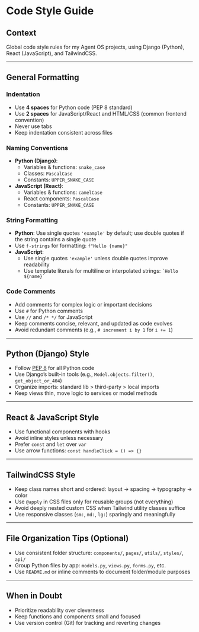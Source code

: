# Code Style Guide

## Context

Global code style rules for my Agent OS projects, using Django (Python), React (JavaScript), and TailwindCSS.

---

## General Formatting

### Indentation
- Use **4 spaces** for Python code (PEP 8 standard)
- Use **2 spaces** for JavaScript/React and HTML/CSS (common frontend convention)
- Never use tabs
- Keep indentation consistent across files

### Naming Conventions
- **Python (Django)**:
  - Variables & functions: `snake_case`
  - Classes: `PascalCase`
  - Constants: `UPPER_SNAKE_CASE`
- **JavaScript (React)**:
  - Variables & functions: `camelCase`
  - React components: `PascalCase`
  - Constants: `UPPER_SNAKE_CASE`

### String Formatting
- **Python**: Use single quotes `'example'` by default; use double quotes if the string contains a single quote
- Use `f-strings` for formatting: `f"Hello {name}"`
- **JavaScript**:
  - Use single quotes `'example'` unless double quotes improve readability
  - Use template literals for multiline or interpolated strings: `` `Hello ${name}` ``

### Code Comments
- Add comments for complex logic or important decisions
- Use `#` for Python comments
- Use `//` and `/* */` for JavaScript
- Keep comments concise, relevant, and updated as code evolves
- Avoid redundant comments (e.g., `# increment i by 1` for `i += 1`)

---

## Python (Django) Style

- Follow [PEP 8](https://peps.python.org/pep-0008/) for all Python code
- Use Django’s built-in tools (e.g., `Model.objects.filter()`, `get_object_or_404`)
- Organize imports: standard lib > third-party > local imports
- Keep views thin, move logic to services or model methods

---

## React & JavaScript Style

- Use functional components with hooks
- Avoid inline styles unless necessary
- Prefer `const` and `let` over `var`
- Use arrow functions: `const handleClick = () => {}`

---

## TailwindCSS Style

- Keep class names short and ordered: layout → spacing → typography → color
- Use `@apply` in CSS files only for reusable groups (not everything)
- Avoid deeply nested custom CSS when Tailwind utility classes suffice
- Use responsive classes (`sm:`, `md:`, `lg:`) sparingly and meaningfully

---

## File Organization Tips (Optional)

- Use consistent folder structure: `components/`, `pages/`, `utils/`, `styles/`, `api/`
- Group Python files by app: `models.py`, `views.py`, `forms.py`, etc.
- Use `README.md` or inline comments to document folder/module purposes

---

## When in Doubt

- Prioritize readability over cleverness
- Keep functions and components small and focused
- Use version control (Git) for tracking and reverting changes

